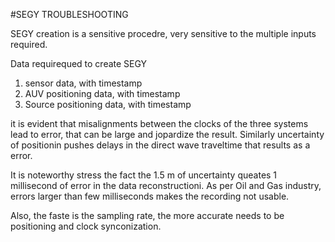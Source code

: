 #SEGY TROUBLESHOOTING

SEGY creation is a sensitive procedre, very sensitive to the multiple inputs required.

Data requirequed to create SEGY 
1) sensor data, with timestamp
2) AUV positioning data, with timestamp
3) Source positioning data, with timestamp

it is evident that misalignments between the clocks of the three systems lead to error, that can be large and jopardize the result.
Similarly uncertainty of positionin pushes delays in the direct wave traveltime that results as a error.

It is noteworthy stress the fact the 1.5 m of uncertainty queates 1 millisecond of error in the data reconstructioni.
As per Oil and Gas industry, errors larger than few milliseconds makes the recording not usable.

Also, the faste is the sampling rate, the more accurate needs to be positioning and clock synconization.

